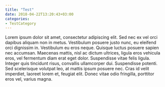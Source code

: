 ```yaml
---
title: "Test"
date: 2018-04-22T13:20:43+03:00
categories:
- TestCategory
---
```


Lorem ipsum dolor sit amet, consectetur adipiscing elit. Sed nec ex vel orci dapibus aliquam non in metus. Vestibulum posuere justo nunc, eu eleifend orci dignissim in. Vestibulum eu eros neque. Quisque luctus posuere sapien nec accumsan. Maecenas mattis, nisl ac dictum ultrices, ligula eros vehicula eros, vel fermentum diam erat eget dolor. Suspendisse vitae felis ligula. Integer quis tincidunt risus, convallis ullamcorper dui. Suspendisse potenti. Sed scelerisque volutpat leo, at mattis ipsum posuere nec. Cras id velit imperdiet, laoreet lorem et, feugiat elit. Donec vitae odio fringilla, porttitor eros vel, varius magna.